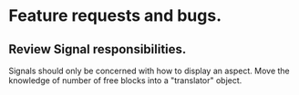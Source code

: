 # Feature requests and bugs.

## Review Signal responsibilities.
Signals should only be concerned with how to display an aspect.
Move the knowledge of number of free blocks into a "translator" object.
